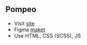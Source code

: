 ## Pompeo
- Visit [site](https://github.com/BODMAT/Pompeo)
- Figma [maket](https://www.figma.com/file/Rl2a235UsoGSL8znBKNdcB/Pompeo?node-id=1%3A2)
- Use HTML, CSS (SCSS), JS

